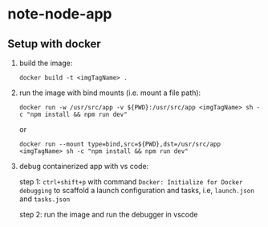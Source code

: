 # note-node-app

## Setup with docker
1. build the image: 

    `docker build -t <imgTagName> .`

2. run the image with bind mounts (i.e. mount a file path): 

    `docker run -w /usr/src/app -v ${PWD}:/usr/src/app <imgTagName> sh -c "npm install && npm run dev"`
    
    or
    
    `docker run --mount type=bind,src=${PWD},dst=/usr/src/app <imgTagName> sh -c "npm install && npm run dev"`

3. debug containerized app with vs code:
    
    step 1:
        `ctrl+shift+p` with command `Docker: Initialize for Docker debugging` to scaffold a launch configuration and tasks, i.e, `launch.json` and `tasks.json`

    step 2:
        run the image and run the debugger in vscode



